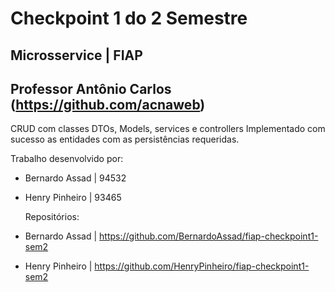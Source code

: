 # Checkpoint 1 do 2 Semestre
## Microsservice | FIAP
## Professor Antônio Carlos (https://github.com/acnaweb)
 CRUD com classes DTOs, Models, services e controllers
 Implementado com sucesso as entidades com as persistências requeridas.

Trabalho desenvolvido por:

- Bernardo Assad | 94532
- Henry Pinheiro | 93465

  Repositórios:

- Bernardo Assad | https://github.com/BernardoAssad/fiap-checkpoint1-sem2
- Henry Pinheiro | https://github.com/HenryPinheiro/fiap-checkpoint1-sem2
